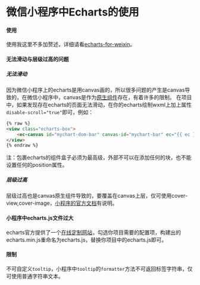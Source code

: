 <!--
 * @Author: kendrick任
 * @Date: 2020-12-17 11:06:32
 * @LastEditTime: 2020-12-25 13:14:10
 * @Description: 版本申明
 * @FilePath: \gitbook\wxapp\CommonQuestion\UseEcharts.md
 * @
-->
# 微信小程序中Echarts的使用

#### 使用
使用我这里不多加赘述，详细请看[echarts-for-weixin](https://github.com/ecomfe/echarts-for-weixin)。

#### 无法滑动与层级过高的问题

##### 无法滑动
因为微信小程序上的echarts是用canvas画的，所以很多问题的产生是canvas导致的，在微信小程序中，canvas是作为[原生组件](https://developers.weixin.qq.com/miniprogram/dev/component/native-component.html#%E5%8E%9F%E7%94%9F%E7%BB%84%E4%BB%B6%E7%9A%84%E4%BD%BF%E7%94%A8%E9%99%90%E5%88%B6)存在，有着许多的限制。
在项目中，如果发现存在echarts的页面无法滑动，在你的echarts绘制wxml上加上属性```disable-scroll="true"```即可，例如：
```html
{% raw %}
<view class="echarts-box">
	<ec-canvas id="mychart-dom-bar" canvas-id="mychart-bar" ec="{{ ec }}" disable-scroll="true"></ec-canvas>
</view>
{% endraw %}
```
注：包裹echarts的组件盒子必须为最高级，外部不可以在添加任何的块，也不能设置任何的position属性。

##### 层级过高
层级过高也是canvas原生组件导致的，要覆盖在canvas上层，仅可使用cover-view,cover-image，[小程序的官方文档](https://developers.weixin.qq.com/miniprogram/dev/component/native-component.html#%E5%8E%9F%E7%94%9F%E7%BB%84%E4%BB%B6%E7%9A%84%E4%BD%BF%E7%94%A8%E9%99%90%E5%88%B6)有说明。

#### 小程序中echarts.js文件过大
echarts官方提供了一个[在线定制网站](https://echarts.apache.org/zh/builder.html)，勾选你项目需要的配置项，构建出的echarts.min.js重命名为echarts.js，替换你项目中的echarts.js即可。

#### 限制
不可自定义```tooltip```，小程序中```tooltip```的```formatter```方法不可返回标签字符串，仅可使用普通字符串文本。